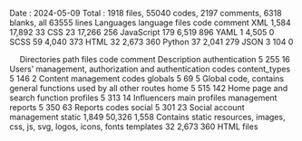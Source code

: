 
 


Date : 2024-05-09 
Total : 1918 files, 55040 codes, 2197 comments, 6318 blanks, all 63555 lines
Languages
language	files	code	comment
XML	1,584	17,892	33
CSS	23	17,266	256
JavaScript	179	6,519	896
YAML	1	4,505	0
SCSS	59	4,040	373
HTML	32	2,673	360
Python	37	2,041	279
JSON	3	104	0

 
Directories
path	files	code	comment	Description 
authentication	5	255	16	Users’ management, authorization and authentication codes
content_types	5	146	2	Content management codes
globals	5	69	5	Global code, contains general functions used by all other routes
home	5	515	142	Home page and search function
profiles	5	313	14	Influencers main profiles management
reports	5	350	63	Reports codes
social	5	301	23	Social account management
static	1,849	50,326	1,558	Contains static resources, images, css, js, svg, logos, icons, fonts
templates	32	2,673	360	HTML files 



